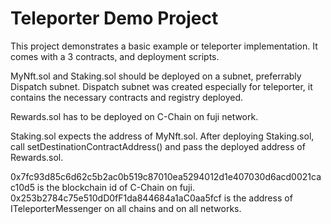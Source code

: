 # Teleporter Demo Project

This project demonstrates a basic example or teleporter implementation. It comes with a 3 contracts, and deployment scripts.

MyNft.sol and Staking.sol should be deployed on a subnet, preferrably Dispatch subnet. Dispatch subnet was created especially for teleporter, it contains the necessary contracts and registry deployed.

Rewards.sol has to be deployed on C-Chain on fuji network.

Staking.sol expects the address of MyNft.sol. After deploying Staking.sol, call setDestinationContractAddress() and pass the deployed address of Rewards.sol.

0x7fc93d85c6d62c5b2ac0b519c87010ea5294012d1e407030d6acd0021cac10d5 is the blockchain id of C-Chain on fuji.
0x253b2784c75e510dD0fF1da844684a1aC0aa5fcf is the address of ITeleporterMessenger on all chains and on all networks.
